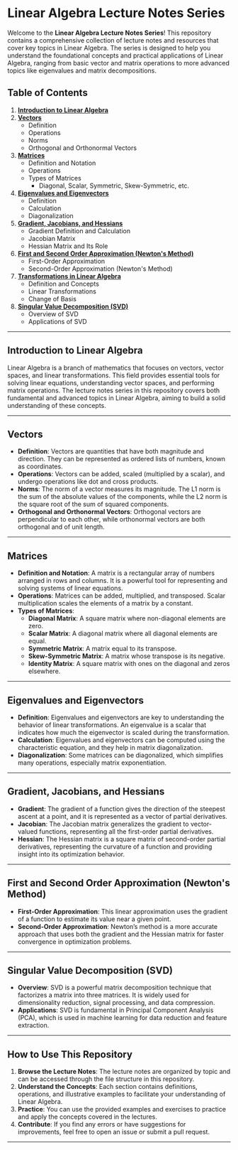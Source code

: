 # Linear Algebra Lecture Notes Series

Welcome to the **Linear Algebra Lecture Notes Series**! This repository contains a comprehensive collection of lecture notes and resources that cover key topics in Linear Algebra. The series is designed to help you understand the foundational concepts and practical applications of Linear Algebra, ranging from basic vector and matrix operations to more advanced topics like eigenvalues and matrix decompositions.

## Table of Contents

1. **[Introduction to Linear Algebra](#introduction-to-linear-algebra)**
2. **[Vectors](#vectors)**
   - Definition
   - Operations
   - Norms
   - Orthogonal and Orthonormal Vectors
3. **[Matrices](#matrices)**
   - Definition and Notation
   - Operations
   - Types of Matrices
     - Diagonal, Scalar, Symmetric, Skew-Symmetric, etc.
4. **[Eigenvalues and Eigenvectors](#eigenvalues-and-eigenvectors)**
   - Definition
   - Calculation
   - Diagonalization
5. **[Gradient, Jacobians, and Hessians](#gradient-jacobians-and-hessians)**
   - Gradient Definition and Calculation
   - Jacobian Matrix
   - Hessian Matrix and Its Role
6. **[First and Second Order Approximation (Newton's Method)](#first-and-second-order-approximation-newtons-method)**
   - First-Order Approximation
   - Second-Order Approximation (Newton's Method)
7. **[Transformations in Linear Algebra](#transformations-in-linear-algebra)**
   - Definition and Concepts
   - Linear Transformations
   - Change of Basis
8. **[Singular Value Decomposition (SVD)](#singular-value-decomposition-svd)**
   - Overview of SVD
   - Applications of SVD

---

## Introduction to Linear Algebra

Linear Algebra is a branch of mathematics that focuses on vectors, vector spaces, and linear transformations. This field provides essential tools for solving linear equations, understanding vector spaces, and performing matrix operations. The lecture notes series in this repository covers both fundamental and advanced topics in Linear Algebra, aiming to build a solid understanding of these concepts.

---

## Vectors

- **Definition**: Vectors are quantities that have both magnitude and direction. They can be represented as ordered lists of numbers, known as coordinates.
- **Operations**: Vectors can be added, scaled (multiplied by a scalar), and undergo operations like dot and cross products.
- **Norms**: The norm of a vector measures its magnitude. The L1 norm is the sum of the absolute values of the components, while the L2 norm is the square root of the sum of squared components.
- **Orthogonal and Orthonormal Vectors**: Orthogonal vectors are perpendicular to each other, while orthonormal vectors are both orthogonal and of unit length.

---

## Matrices

- **Definition and Notation**: A matrix is a rectangular array of numbers arranged in rows and columns. It is a powerful tool for representing and solving systems of linear equations.
- **Operations**: Matrices can be added, multiplied, and transposed. Scalar multiplication scales the elements of a matrix by a constant.
- **Types of Matrices**:
  - **Diagonal Matrix**: A square matrix where non-diagonal elements are zero.
  - **Scalar Matrix**: A diagonal matrix where all diagonal elements are equal.
  - **Symmetric Matrix**: A matrix equal to its transpose.
  - **Skew-Symmetric Matrix**: A matrix whose transpose is its negative.
  - **Identity Matrix**: A square matrix with ones on the diagonal and zeros elsewhere.

---

## Eigenvalues and Eigenvectors

- **Definition**: Eigenvalues and eigenvectors are key to understanding the behavior of linear transformations. An eigenvalue is a scalar that indicates how much the eigenvector is scaled during the transformation.
- **Calculation**: Eigenvalues and eigenvectors can be computed using the characteristic equation, and they help in matrix diagonalization.
- **Diagonalization**: Some matrices can be diagonalized, which simplifies many operations, especially matrix exponentiation.

---

## Gradient, Jacobians, and Hessians

- **Gradient**: The gradient of a function gives the direction of the steepest ascent at a point, and it is represented as a vector of partial derivatives.
- **Jacobian**: The Jacobian matrix generalizes the gradient to vector-valued functions, representing all the first-order partial derivatives.
- **Hessian**: The Hessian matrix is a square matrix of second-order partial derivatives, representing the curvature of a function and providing insight into its optimization behavior.

---

## First and Second Order Approximation (Newton's Method)

- **First-Order Approximation**: This linear approximation uses the gradient of a function to estimate its value near a given point.
- **Second-Order Approximation**: Newton’s method is a more accurate approach that uses both the gradient and the Hessian matrix for faster convergence in optimization problems.

---

## Singular Value Decomposition (SVD)

- **Overview**: SVD is a powerful matrix decomposition technique that factorizes a matrix into three matrices. It is widely used for dimensionality reduction, signal processing, and data compression.
- **Applications**: SVD is fundamental in Principal Component Analysis (PCA), which is used in machine learning for data reduction and feature extraction.

---

## How to Use This Repository

1. **Browse the Lecture Notes**: The lecture notes are organized by topic and can be accessed through the file structure in this repository.
2. **Understand the Concepts**: Each section contains definitions, operations, and illustrative examples to facilitate your understanding of Linear Algebra.
3. **Practice**: You can use the provided examples and exercises to practice and apply the concepts covered in the lectures.
4. **Contribute**: If you find any errors or have suggestions for improvements, feel free to open an issue or submit a pull request.

---
